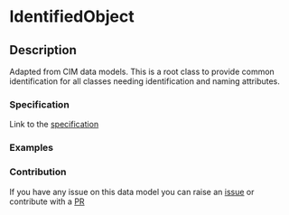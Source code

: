# IdentifiedObject

## Description 

Adapted from CIM data models. This is a root class to provide common identification for all classes needing identification and naming attributes.
### Specification

Link to the [specification](https://smart-data-models.github.io/dataModel.EnergyCIM/IdentifiedObject/doc/spec.md)
### Examples
### Contribution

 If you have any issue on this data model you can raise an [issue](https://github.com/smart-data-models/dataModel.EnergyCIM/issues)  or contribute with a [PR](https://github.com/smart-data-models/dataModel.EnergyCIM/pulls)